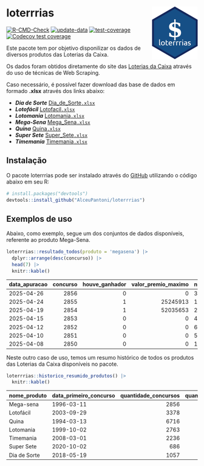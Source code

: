 
<!-- README.md is generated from README.Rmd. Please edit that file -->

# loterrrias <img src="man/figures/logo.png" align="right" height="139" />

<!-- badges: start -->

[![R-CMD-Check](https://github.com/AlceuPantoni/loterrrias/actions/workflows/R-CMD-check.yaml/badge.svg?branch=main)](https://github.com/AlceuPantoni/loterrrias/actions/workflows/R-CMD-check.yaml)
[![update-data](https://github.com/AlceuPantoni/loterrrias/actions/workflows/update-data.yaml/badge.svg)](https://github.com/AlceuPantoni/loterrrias/actions/workflows/update-data.yaml)
[![test-coverage](https://github.com/AlceuPantoni/loterrrias/actions/workflows/test-coverage.yaml/badge.svg?branch=main)](https://github.com/AlceuPantoni/loterrrias/actions/workflows/test-coverage.yaml)
[![Codecov test
coverage](https://codecov.io/gh/AlceuPantoni/loterrrias/branch/main/graph/badge.svg)](https://codecov.io/gh/AlceuPantoni/loterrrias?branch=main)
<!-- badges: end -->

Este pacote tem por objetivo disponilizar os dados de diversos produtos
das Loterias da Caixa.

Os dados foram obtidos diretamente do site das [Loterias da
Caixa](https://loterias.caixa.gov.br/Paginas/default.aspx) através do
uso de técnicas de Web Scraping.

Caso necessário, é possível fazer download das base de dados em formado
**.xlsx** através dos links abaixo:

- ***Dia de Sorte***
  [Dia_de_Sorte`.xlsx`](https://raw.githubusercontent.com/AlceuPantoni/loterrrias/main/data-raw/resultados_diadesorte.xlsx)
- ***Lotofácil***
  [Lotofacil`.xlsx`](https://raw.githubusercontent.com/AlceuPantoni/loterrrias/main/data-raw/resultados_lotofacil.xlsx)
- ***Lotomania***
  [Lotomania`.xlsx`](https://raw.githubusercontent.com/AlceuPantoni/loterrrias/main/data-raw/resultados_lotomania.xlsx)
- ***Mega-Sena***
  [Mega_Sena`.xlsx`](https://raw.githubusercontent.com/AlceuPantoni/loterrrias/main/data-raw/resultados_megasena.xlsx)
- ***Quina***
  [Quina`.xlsx`](https://raw.githubusercontent.com/AlceuPantoni/loterrrias/main/data-raw/resultados_quina.xlsx)
- ***Super Sete***
  [Super_Sete`.xlsx`](https://raw.githubusercontent.com/AlceuPantoni/loterrrias/main/data-raw/resultados_supersete.xlsx)
- ***Timemania***
  [Timemania`.xlsx`](https://raw.githubusercontent.com/AlceuPantoni/loterrrias/main/data-raw/resultados_timemania.xlsx)

## Instalação

O pacote loterrrias pode ser instalado através do
[GitHub](https://github.com/) utilizando o código abaixo em seu R:

``` r
# install.packages("devtools")
devtools::install_github("AlceuPantoni/loterrrias")
```

## Exemplos de uso

Abaixo, como exemplo, segue um dos conjuntos de dados disponíveis,
referente ao produto Mega-Sena.

``` r
loterrrias::resultado_todos(produto = 'megasena') |> 
  dplyr::arrange(desc(concurso)) |> 
  head(7) |> 
  knitr::kable()
```

| data_apuracao | concurso | houve_ganhador | valor_premio_maximo | numeros_sorteados | num_1 | num_2 | num_3 | num_4 | num_5 | num_6 |
|:--------------|---------:|---------------:|--------------------:|:------------------|------:|------:|------:|------:|------:|------:|
| 2025-04-26    |     2856 |              0 |                   0 | 3;5;10;27;38;48   |     3 |     5 |    10 |    27 |    38 |    48 |
| 2025-04-24    |     2855 |              1 |            25245913 | 12;16;24;31;51;55 |    12 |    16 |    24 |    31 |    51 |    55 |
| 2025-04-19    |     2854 |              1 |            52035653 | 2;13;16;31;44;55  |     2 |    13 |    16 |    31 |    44 |    55 |
| 2025-04-15    |     2853 |              0 |                   0 | 4;18;23;48;53;56  |     4 |    18 |    23 |    48 |    53 |    56 |
| 2025-04-12    |     2852 |              0 |                   0 | 6;22;24;49;53;56  |     6 |    22 |    24 |    49 |    53 |    56 |
| 2025-04-10    |     2851 |              0 |                   0 | 5;6;17;37;43;54   |     5 |     6 |    17 |    37 |    43 |    54 |
| 2025-04-08    |     2850 |              0 |                   0 | 1;2;15;26;43;50   |     1 |     2 |    15 |    26 |    43 |    50 |

Neste outro caso de uso, temos um resumo histórico de todos os produtos
das Loterias da Caixa disponíveis no pacote.

``` r
loterrrias::historico_resumido_produtos() |> 
  knitr::kable()
```

| nome_produto | data_primeiro_concurso | quantidade_concursos | quantidade_concursos_com_ganhador | percentual_com_ganhador | media_premiacao | maior_premio | menor_premio | total_dezenas_sorteadas | numero_mais_sorteado | numero_menos_sorteado |
|:-------------|:-----------------------|---------------------:|----------------------------------:|------------------------:|----------------:|-------------:|-------------:|------------------------:|---------------------:|----------------------:|
| Mega-sena    | 1996-03-11             |                 2856 |                               631 |                    0.22 |      25899799.9 |    289420865 |    348732.75 |                   17136 |                   10 |                    26 |
| Lotofácil    | 2003-09-29             |                 3378 |                              2989 |                    0.88 |        962044.0 |      8252873 |     10712.22 |                   50670 |                   20 |                    16 |
| Quina        | 1994-03-13             |                 6716 |                              2589 |                    0.39 |       3541709.2 |    579215957 |     14230.37 |                   33580 |                    4 |                    47 |
| Lotomania    | 1999-10-02             |                 2763 |                               694 |                    0.25 |       2517249.1 |     37261930 |    109348.66 |                   55260 |                   47 |                    96 |
| Timemania    | 2008-03-01             |                 2236 |                                77 |                    0.03 |      25625235.1 |    818652938 |    164711.44 |                   15652 |                   20 |                    53 |
| Super Sete   | 2020-10-02             |                  686 |                                29 |                    0.04 |       3086601.8 |     10146164 |    124747.77 |                    4802 |                    7 |                     1 |
| Dia de Sorte | 2018-05-19             |                 1057 |                               329 |                    0.31 |        817508.4 |      4872572 |     59101.35 |                    7399 |                   10 |                     1 |
